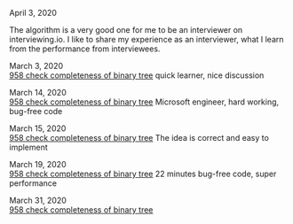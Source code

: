 April 3, 2020<br>

The algorithm is a very good one for me to be an interviewer on interviewing.io. I like to share my experience as an interviewer, what I learn from the performance from interviewees. <br>

March 3, 2020<br>
[958 check completeness of binary tree](https://gist.github.com/jianminchen/79c74192ff531eab7960a17dccca7447) quick learner, nice discussion<br>

March 14, 2020<br>
[958 check completeness of binary tree](https://gist.github.com/jianminchen/57367e221d1e3e34343df6f4a6aa9168) Microsoft engineer, hard working, bug-free code<br>

March 15, 2020<br>
[958 check completeness of binary tree](https://gist.github.com/jianminchen/3d57de5036bb1e720543dd76630b0833) The idea is correct and easy to implement<br>

March 19, 2020<br>
[958 check completeness of binary tree](https://gist.github.com/jianminchen/9380a5d1ec5d7e0d0fd5df4dc8ba4038) 22 minutes bug-free code, super performance<br>

March 31, 2020<br>
[958 check completeness of binary tree](http://juliachencoding.blogspot.com/2020/03/case-study-check-completeness-of-binary_31.html)<br>

